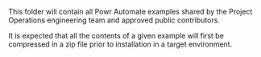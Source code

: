 This folder will contain all Powr Automate examples shared by the Project Operations engineering team and approved public contributors.

It is expected that all the contents of a given example will first be compressed in a zip file prior to installation in a target environment.
